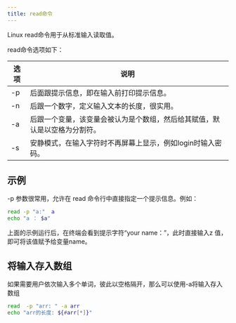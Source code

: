 ```yaml
---
title: read命令
---
```



Linux read命令用于从标准输入读取值。

read命令选项如下：

选项	|	说明
---	|	---
-p 	|	后面跟提示信息，即在输入前打印提示信息。
-n 	|	后跟一个数字，定义输入文本的长度，很实用。
-a	|	 后跟一个变量，该变量会被认为是个数组，然后给其赋值，默认是以空格为分割符。
-s 	|	安静模式，在输入字符时不再屏幕上显示，例如login时输入密码。


## 示例


-p 参数很常用，允许在 read 命令行中直接指定一个提示信息。例如：

```sh
read -p "a:"  a
echo "a ： $a"
```

上面的示例运行后，在终端会看到提示字符“your name：”，此时直接输入z
值，即可将该值赋予给变量name。


## 将输入存入数组

如果需要用户依次输入多个单词，彼此以空格隔开，那么可以使用-a将输入存入数组

```sh
read  -p "arr: " -a arr
echo "arr的长度: ${#arr[*]}"
```